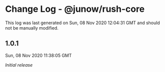 # Change Log - @junow/rush-core

This log was last generated on Sun, 08 Nov 2020 12:04:31 GMT and should not be manually modified.

## 1.0.1
Sun, 08 Nov 2020 11:38:05 GMT

_Initial release_

